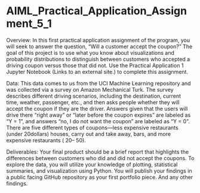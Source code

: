 # AIML_Practical_Application_Assignment_5_1
Overview:
In this first practical application assignment of the program, you will seek to answer the question, “Will a customer accept the coupon?” The goal of this project is to use what you know about visualizations and probability distributions to distinguish between customers who accepted a driving coupon versus those that did not. Use the Practical Application 1 Jupyter Notebook (Links to an external site.) to complete this assignment.

Data:
This data comes to us from the UCI Machine Learning repository and was collected via a survey on Amazon Mechanical Turk. The survey describes different driving scenarios, including the destination, current time, weather, passenger, etc., and then asks people whether they will accept the coupon if they are the driver. Answers given that the users will drive there “right away” or “later before the coupon expires” are labeled as “Y = 1”, and answers “no, I do not want the coupon” are labeled as “Y = 0”. There are five different types of coupons—less expensive restaurants (under 20dollars) houses, carry out and take away, bars, and more expensive restaurants ( 20– 50).

Deliverables:
Your final product should be a brief report that highlights the differences between customers who did and did not accept the coupons. To explore the data, you will utilize your knowledge of plotting, statistical summaries, and visualization using Python. You will publish your findings in a public facing GitHub repository as your first portfolio piece. And any other findings.
